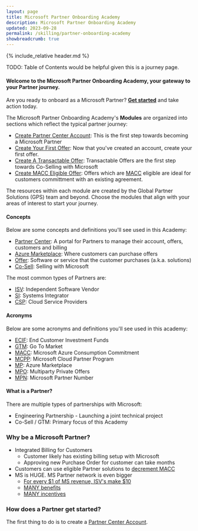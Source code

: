 ```yaml
---
layout: page
title: Microsoft Partner Onboarding Academy
description: Microsoft Partner Onboarding Academy
updated: 2023-09-28
permalink: /skilling/partner-onboarding-academy
showbreadcrumb: true
---
```

{% include_relative header.md %}

TODO: Table of Contents would be helpful given this is a journey page.

#### Welcome to the Microsoft Partner Onboarding Academy, your gateway to your Partner journey. 

Are you ready to onboard as a Microsoft Partner? **[Get started](/PartnerResources/skilling/partner-onboarding-academy/acct)** and take action today.

The Microsoft Partner Onboarding Academy's **Modules** are organized into sections which reflect the typical partner journey:
- [Create Partner Center Account](/PartnerResources/skilling/partner-onboarding-academy/acct): This is the first step towards becoming a Microsoft Partner
- [Create Your First Offer](/PartnerResources/skilling/partner-onboarding-academy/offer): Now that you've created an account, create your first offer.
- [Create A Transactable Offer](/PartnerResources/skilling/partner-onboarding-academy/transactable-offer): Transactable Offers are the first step towards Co-Selling with Microsoft
- [Create MACC Eligible Offer](/PartnerResources/skilling/partner-onboarding-academy/macc-offer): Offers which are [MACC](https://learn.microsoft.com/en-us/partner-center/marketplace/azure-consumption-commitment-enrollment) eligible are ideal for customers committment with an existing agreement.

The resources within each module are created by the Global Partner Solutions (GPS) team and beyond. Choose the modules that align with your areas of interest to start your journey.


#### Concepts

Below are some concepts and definitions you'll see used in this Academy: 

- [Partner Center](https://learn.microsoft.com/en-us/partner-center/overview): A portal for Partners to manage their account, offers, customers and billing
- [Azure Marketplace](https://azuremarketplace.microsoft.com/en-US/): Where customers can purchase offers
- [Offer](https://learn.microsoft.com/en-us/partner-center/marketplace/publisher-guide-by-offer-type): Software or service that the customer purchases (a.k.a. solutions)
- [Co-Sell](https://en.wikipedia.org/wiki/Cross-selling): Selling with Microsoft
 
The most common types of Partners are:

- [ISV](https://en.wikipedia.org/wiki/Independent_software_vendor): Independent Software Vendor
- [SI](https://en.wikipedia.org/wiki/Systems_integrator): Systems Integrator
- [CSP](https://learn.microsoft.com/en-us/partner-center/enrolling-in-the-csp-program): Cloud Service Providers
 
#### Acronyms

Below are some acronyms and definitions you'll see used in this academy:

- [ECIF](https://partner.microsoft.com/en-bd/community/seanm-partner-hub/intelligent-cloud/funding): End Customer Investment Funds
- [GTM](https://en.wikipedia.org/wiki/Go_to_market): Go To Market
- [MACC](https://learn.microsoft.com/en-us/partner-center/marketplace/azure-consumption-commitment-enrollment): Microsoft Azure Consumption Commitment
- [MCPP](https://www.microsoft.com/en-us/us-partner-blog/2022/06/01/what-you-need-to-know-about-the-microsoft-cloud-partner-program/): Microsoft Cloud Partner Program
- [MP](https://azuremarketplace.microsoft.com/en-us/): Azure Marketplace
- [MPO](https://learn.microsoft.com/en-us/partner-center/marketplace/multiparty-private-offers-faq): Multiparty Private Offers
- [MPN](https://partner.microsoft.com/en-us/partnership): Microsoft Partner Number

#### What is a Partner?

There are multiple types of partnerships with Microsoft:
- Engineering Partnership - Launching a joint technical project
- Co-Sell / GTM: Primary focus of this Academy


### Why be a Microsoft Partner?

- Integrated Billing for Customers
  - Customer likely has existing billing setup with Microsoft
  - Approving new Purchase Order for customer can take months
- Customers can use eligible Partner solutions to [decrement MACC](https://learn.microsoft.com/en-us/azure/cost-management-billing/manage/track-consumption-commitment?tabs=portal)
- MS is HUGE. MS Partner network is even bigger
  - [For every $1 of MS revenue, ISV's make $10](https://blogs.partner.microsoft.com/partner/microsoft-ecosystem-value-new-data-reveals-partner-paths-to-profitability-and-growth/)
  - [MANY benefits](https://learn.microsoft.com/en-us/partner-center/manage-your-partner-network-benefits)
  - [MANY incentives](https://partner.microsoft.com/en-us/partnership/partner-incentives)

### How does a Partner get started?

The first thing to do is to create a [Partner Center Account](/PartnerResources/skilling/partner-onboarding-academy/acct).
